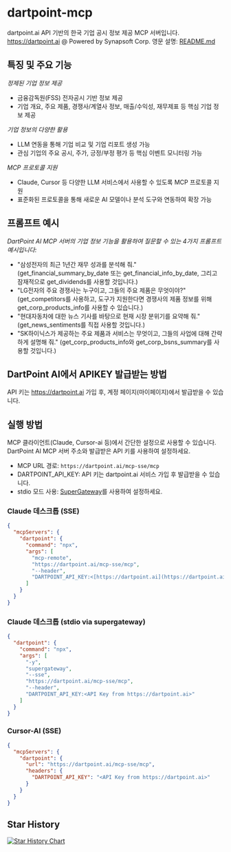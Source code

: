 # dartpoint-mcp
dartpoint.ai API 기반의 한국 기업 공시 정보 제공 MCP 서버입니다.  
https://dartpoint.ai @ Powered by Synapsoft Corp. 영문 설명: [README.md](https://github.com/dartpointai/dartpoint-mcp)

## 특징 및 주요 기능
*정제된 기업 정보 제공*
- 금융감독원(FSS) 전자공시 기반 정보 제공
- 기업 개요, 주요 제품, 경쟁사/계열사 정보, 매출/수익성, 재무제표 등 핵심 기업 정보 제공
  
*기업 정보의 다양한 활용*
- LLM 연동을 통해 기업 비교 및 기업 리포트 생성 가능
- 관심 기업의 주요 공시, 주가, 긍정/부정 평가 등 핵심 이벤트 모니터링 가능

*MCP 프로토콜 지원*
- Claude, Cursor 등 다양한 LLM 서비스에서 사용할 수 있도록 MCP 프로토콜 지원
- 표준화된 프로토콜을 통해 새로운 AI 모델이나 분석 도구와 연동하여 확장 가능

## 프롬프트 예시
*DartPoint AI MCP 서버의 기업 정보 기능을 활용하여 질문할 수 있는 4가지 프롬프트 예시입니다:*
- "삼성전자의 최근 1년간 재무 성과를 분석해 줘."
(get_financial_summary_by_date 또는 get_financial_info_by_date, 그리고 잠재적으로 get_dividends를 사용할 것입니다.)
- "LG전자의 주요 경쟁사는 누구이고, 그들의 주요 제품은 무엇이야?"
(get_competitors를 사용하고, 도구가 지원한다면 경쟁사의 제품 정보를 위해 get_corp_products_info를 사용할 수 있습니다.)
- "현대자동차에 대한 뉴스 기사를 바탕으로 현재 시장 분위기를 요약해 줘."
(get_news_sentiments를 직접 사용할 것입니다.)
- "SK하이닉스가 제공하는 주요 제품과 서비스는 무엇이고, 그들의 사업에 대해 간략하게 설명해 줘."
(get_corp_products_info와 get_corp_bsns_summary를 사용할 것입니다.)

## DartPoint AI에서 APIKEY 발급받는 방법

API 키는 https://dartpoint.ai 가입 후, 계정 페이지(마이페이지)에서 발급받을 수 있습니다.

## 실행 방법

MCP 클라이언트(Claude, Cursor-ai 등)에서 간단한 설정으로 사용할 수 있습니다.
DartPoint AI MCP 서버 주소와 발급받은 API 키를 사용하여 설정하세요.

- MCP URL 경로: `https://dartpoint.ai/mcp-sse/mcp`
- DARTPOINT_API_KEY: API 키는 dartpoint.ai 서비스 가입 후 발급받을 수 있습니다.
- stdio 모드 사용: [SuperGateway](https://github.com/supercorp-ai/supergateway)를 사용하여 설정하세요.

### Claude 데스크톱 (SSE)
```json
{
  "mcpServers": {
    "dartpoint": {
      "command": "npx",
      "args": [
        "mcp-remote",
        "https://dartpoint.ai/mcp-sse/mcp",
        "--header",
        "DARTPOINT_API_KEY:<[https://dartpoint.ai](https://dartpoint.ai) 에서 발급받은 API 키>"
      ]
    }
  }
}
```

### Claude 데스크톱 (stdio via supergateway)
```json
{
  "dartpoint": {
    "command": "npx",
    "args": [
      "-y",
      "supergateway",
      "--sse",
      "https://dartpoint.ai/mcp-sse/mcp",
      "--header",
      "DARTPOINT_API_KEY:<API Key from https://dartpoint.ai>"
    ]
  }
}
```

### Cursor-AI (SSE)
```json
{
  "mcpServers": {
    "dartpoint": {
      "url": "https://dartpoint.ai/mcp-sse/mcp",
      "headers": {
        "DARTPOINT_API_KEY": "<API Key from https://dartpoint.ai>"
      }
    }
  }
}
```

## Star History
[![Star History Chart](https://api.star-history.com/svg?repos=dartpointai/dartpoint-mcp&type=Date)](https://www.star-history.com/#dartpointai/dartpoint-mcp&Date)

